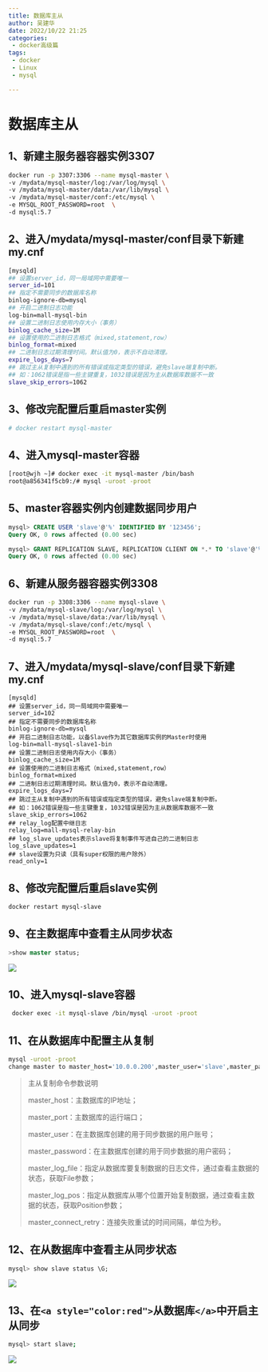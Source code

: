 ```yaml
---
title: 数据库主从
author: 吴建华
date: 2022/10/22 21:25
categories:
 - docker高级篇
tags:
 - docker
 - Linux
 - mysql

---
```

# 数据库主从

## 1、新建主服务器容器实例3307

```sh
docker run -p 3307:3306 --name mysql-master \
-v /mydata/mysql-master/log:/var/log/mysql \
-v /mydata/mysql-master/data:/var/lib/mysql \
-v /mydata/mysql-master/conf:/etc/mysql \
-e MYSQL_ROOT_PASSWORD=root  \
-d mysql:5.7
```

## 2、进入/mydata/mysql-master/conf目录下新建my.cnf

```sh
[mysqld]
## 设置server_id，同一局域网中需要唯一
server_id=101 
## 指定不需要同步的数据库名称
binlog-ignore-db=mysql  
## 开启二进制日志功能
log-bin=mall-mysql-bin  
## 设置二进制日志使用内存大小（事务）
binlog_cache_size=1M  
## 设置使用的二进制日志格式（mixed,statement,row）
binlog_format=mixed  
## 二进制日志过期清理时间。默认值为0，表示不自动清理。
expire_logs_days=7  
## 跳过主从复制中遇到的所有错误或指定类型的错误，避免slave端复制中断。
## 如：1062错误是指一些主键重复，1032错误是因为主从数据库数据不一致
slave_skip_errors=1062
```

## 3、修改完配置后重启master实例

```sh
# docker restart mysql-master
```

## 4、进入mysql-master容器

```sh
[root@wjh ~]# docker exec -it mysql-master /bin/bash
root@a856341f5cb9:/# mysql -uroot -proot
```

## 5、master容器实例内创建数据同步用户

```SQL
mysql> CREATE USER 'slave'@'%' IDENTIFIED BY '123456';
Query OK, 0 rows affected (0.00 sec)

mysql> GRANT REPLICATION SLAVE, REPLICATION CLIENT ON *.* TO 'slave'@'%';
Query OK, 0 rows affected (0.00 sec)
```

## 6、新建从服务器容器实例3308

```sh
docker run -p 3308:3306 --name mysql-slave \
-v /mydata/mysql-slave/log:/var/log/mysql \
-v /mydata/mysql-slave/data:/var/lib/mysql \
-v /mydata/mysql-slave/conf:/etc/mysql \
-e MYSQL_ROOT_PASSWORD=root  \
-d mysql:5.7
```

## 7、进入/mydata/mysql-slave/conf目录下新建my.cnf

```\SH
[mysqld]
## 设置server_id，同一局域网中需要唯一
server_id=102
## 指定不需要同步的数据库名称
binlog-ignore-db=mysql  
## 开启二进制日志功能，以备Slave作为其它数据库实例的Master时使用
log-bin=mall-mysql-slave1-bin  
## 设置二进制日志使用内存大小（事务）
binlog_cache_size=1M  
## 设置使用的二进制日志格式（mixed,statement,row）
binlog_format=mixed  
## 二进制日志过期清理时间。默认值为0，表示不自动清理。
expire_logs_days=7  
## 跳过主从复制中遇到的所有错误或指定类型的错误，避免slave端复制中断。
## 如：1062错误是指一些主键重复，1032错误是因为主从数据库数据不一致
slave_skip_errors=1062  
## relay_log配置中继日志
relay_log=mall-mysql-relay-bin  
## log_slave_updates表示slave将复制事件写进自己的二进制日志
log_slave_updates=1  
## slave设置为只读（具有super权限的用户除外）
read_only=1
```

## 8、修改完配置后重启slave实例

```sh
docker restart mysql-slave
```

## 9、在主数据库中查看主从同步状态

```sql
>show master status;
```

![](https://cdn.jsdelivr.net/gh/fhwlnetwork/blos_imgs/img/202202061958972.png)

## 10、进入mysql-slave容器

```sh
 docker exec -it mysql-slave /bin/mysql -uroot -proot
```

## 11、在从数据库中配置主从复制

```sh
mysql -uroot -proot
change master to master_host='10.0.0.200',master_user='slave',master_password='123456',master_port=3307,master_log_file='mall-mysql-bin.000001',master_log_pos=154,master_connect_retry=30;
```

> 主从复制命令参数说明
>
> master_host：主数据库的IP地址；
>
> master_port：主数据库的运行端口；
>
> master_user：在主数据库创建的用于同步数据的用户账号；
>
> master_password：在主数据库创建的用于同步数据的用户密码；
>
> master_log_file：指定从数据库要复制数据的日志文件，通过查看主数据的状态，获取File参数；
>
> master_log_pos：指定从数据库从哪个位置开始复制数据，通过查看主数据的状态，获取Position参数；
>
> master_connect_retry：连接失败重试的时间间隔，单位为秒。

## 12、在从数据库中查看主从同步状态

```sql
mysql> show slave status \G;
```

![](https://cdn.jsdelivr.net/gh/fhwlnetwork/blos_imgs/img/202202062004684.png)

## 13、在`<a style="color:red">`从数据库`</a>`中开启主从同步

```sh
mysql> start slave;

```

![](https://cdn.jsdelivr.net/gh/fhwlnetwork/blos_imgs/img/202202062025921.png)

